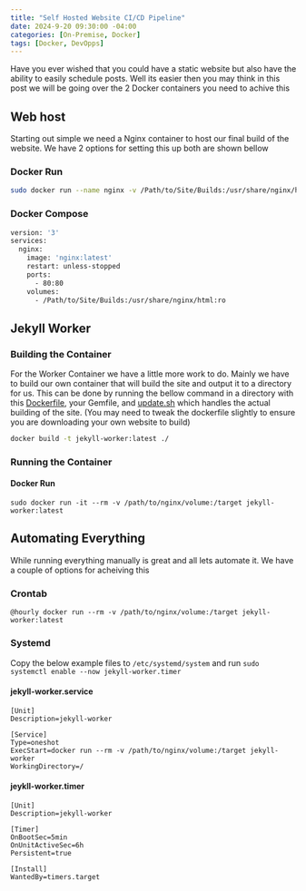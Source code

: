 ```yaml
---
title: "Self Hosted Website CI/CD Pipeline"
date: 2024-9-20 09:30:00 -04:00
categories: [On-Premise, Docker]
tags: [Docker, DevOpps]
---
```

Have you ever wished that you could have a static website but also have the ability to easily schedule posts. Well its easier then you may think in this post we will be going over the 2 Docker containers you need to achive this

## Web host
Starting out simple we need a Nginx container to host our final build of the website. We have 2 options for setting this up both are shown bellow

### Docker Run
```bash
sudo docker run --name nginx -v /Path/to/Site/Builds:/usr/share/nginx/html:ro --rm -it -p 8080:80 nginx
```

### Docker Compose
```dockerfile
version: '3'
services:
  nginx:
    image: 'nginx:latest'
    restart: unless-stopped
    ports:
      - 80:80
    volumes:
      - /Path/to/Site/Builds:/usr/share/nginx/html:ro
```

## Jekyll Worker
### Building the Container
For the Worker Container we have a little more work to do. Mainly we have to build our own container that will build the site and output it to a directory for us. This can be done by running the bellow command in a directory with this [Dockerfile](https://www.ryanvanmassenhoven.com/assets/2024/Website-Pipeline/Dockerfile), your Gemfile, and [update.sh](https://www.ryanvanmassenhoven.com/assets/2024/Website-Pipeline/update.sh) which handles the actual building of the site. (You may need to tweak the dockerfile slightly to ensure you are downloading your own website to build)

``` bash
docker build -t jekyll-worker:latest ./
```

### Running the Container
#### Docker Run
```
sudo docker run -it --rm -v /path/to/nginx/volume:/target jekyll-worker:latest
```


## Automating Everything
While running everything manually is great and all lets automate it. We have a couple of options for acheiving this
### Crontab
```
@hourly docker run --rm -v /path/to/nginx/volume:/target jekyll-worker:latest
```

### Systemd
Copy the below example files to `/etc/systemd/system` and run `sudo systemctl enable --now jekyll-worker.timer`
#### jekyll-worker.service
```systemd
[Unit]
Description=jekyll-worker

[Service]
Type=oneshot
ExecStart=docker run --rm -v /path/to/nginx/volume:/target jekyll-worker
WorkingDirectory=/

```

#### jeykll-worker.timer
```systemd
[Unit]
Description=jekyll-worker

[Timer]
OnBootSec=5min
OnUnitActiveSec=6h
Persistent=true

[Install]
WantedBy=timers.target

```
